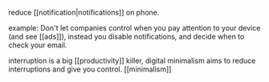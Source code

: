 reduce [[notification|notifications]] on phone.

example:
Don't let companies control when you pay attention to your device (and see [[ads]]), instead you disable notifications, and decide when to check your email.

interruption is a big [[productivity]] killer, digital minimalism aims to reduce interruptions and give you control.
[[minimalism]]
